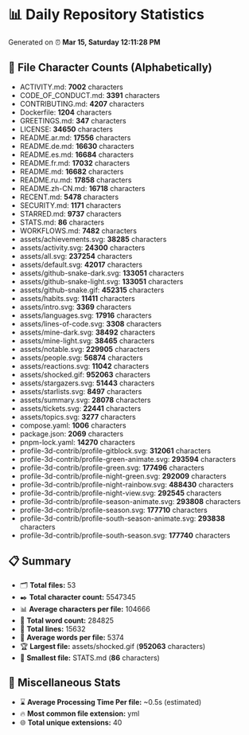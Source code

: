 # 📊 Daily Repository Statistics
Generated on ⏰ **Mar 15, Saturday 12:11:28 PM**

## 📂 File Character Counts (Alphabetically)
- ACTIVITY.md: **7002** characters
- CODE_OF_CONDUCT.md: **3391** characters
- CONTRIBUTING.md: **4207** characters
- Dockerfile: **1204** characters
- GREETINGS.md: **347** characters
- LICENSE: **34650** characters
- README.ar.md: **17556** characters
- README.de.md: **16630** characters
- README.es.md: **16684** characters
- README.fr.md: **17032** characters
- README.md: **16682** characters
- README.ru.md: **17858** characters
- README.zh-CN.md: **16718** characters
- RECENT.md: **5478** characters
- SECURITY.md: **1171** characters
- STARRED.md: **9737** characters
- STATS.md: **86** characters
- WORKFLOWS.md: **7482** characters
- assets/achievements.svg: **38285** characters
- assets/activity.svg: **24300** characters
- assets/all.svg: **237254** characters
- assets/default.svg: **42017** characters
- assets/github-snake-dark.svg: **133051** characters
- assets/github-snake-light.svg: **133051** characters
- assets/github-snake.gif: **452315** characters
- assets/habits.svg: **11411** characters
- assets/intro.svg: **3369** characters
- assets/languages.svg: **17916** characters
- assets/lines-of-code.svg: **3308** characters
- assets/mine-dark.svg: **38492** characters
- assets/mine-light.svg: **38465** characters
- assets/notable.svg: **229905** characters
- assets/people.svg: **56874** characters
- assets/reactions.svg: **11042** characters
- assets/shocked.gif: **952063** characters
- assets/stargazers.svg: **51443** characters
- assets/starlists.svg: **8497** characters
- assets/summary.svg: **28078** characters
- assets/tickets.svg: **22441** characters
- assets/topics.svg: **3277** characters
- compose.yaml: **1006** characters
- package.json: **2069** characters
- pnpm-lock.yaml: **14270** characters
- profile-3d-contrib/profile-gitblock.svg: **312061** characters
- profile-3d-contrib/profile-green-animate.svg: **293594** characters
- profile-3d-contrib/profile-green.svg: **177496** characters
- profile-3d-contrib/profile-night-green.svg: **292009** characters
- profile-3d-contrib/profile-night-rainbow.svg: **488430** characters
- profile-3d-contrib/profile-night-view.svg: **292545** characters
- profile-3d-contrib/profile-season-animate.svg: **293808** characters
- profile-3d-contrib/profile-season.svg: **177710** characters
- profile-3d-contrib/profile-south-season-animate.svg: **293838** characters
- profile-3d-contrib/profile-south-season.svg: **177740** characters

## 📋 Summary
- 🗂️ **Total files:** 53
- ✒️ **Total character count:** 5547345
- 📊 **Average characters per file:** 104666
- 📝 **Total word count:** 284825
- 🧾 **Total lines:** 15632
- 📐 **Average words per file:** 5374
- 🏆 **Largest file:** assets/shocked.gif (**952063** characters)
- 🥉 **Smallest file:** STATS.md (**86** characters)

## 🌟 Miscellaneous Stats
- ⌛ **Average Processing Time Per file:** ~0.5s (estimated)
- 🔥 **Most common file extension:** yml
- 🌐 **Total unique extensions:** 40

